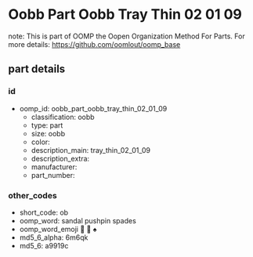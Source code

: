 # Oobb Part Oobb Tray Thin 02 01 09  

note: This is part of OOMP the Oopen Organization Method For Parts. For more details: https://github.com/oomlout/oomp_base

##  part details





### id
* oomp_id: oobb_part_oobb_tray_thin_02_01_09
  * classification: oobb
  * type: part
  * size: oobb
  * color: 
  * description_main: tray_thin_02_01_09
  * description_extra: 
  * manufacturer: 
  * part_number: 

### other_codes
* short_code: ob
* oomp_word: sandal pushpin spades
* oomp_word_emoji :sandal: :pushpin: :spades:
* md5_6_alpha: 6m6qk
* md5_6: a9919c